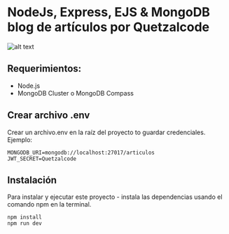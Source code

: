 # NodeJs, Express, EJS & MongoDB blog de artículos por Quetzalcode

![alt text](https://i.imgur.com/NA93kfp.png)

## Requerimientos:
- Node.js
- MongoDB Cluster o MongoDB Compass

## Crear archivo .env
Crear un archivo.env en la raíz del proyecto to guardar credenciales. Ejemplo:

```
MONGODB_URI=mongodb://localhost:27017/articulos
JWT_SECRET=Quetzalcode
```

## Instalación
Para instalar y ejecutar este proyecto - instala las dependencias usando el comando npm en la terminal.

```
npm install
npm run dev
```
